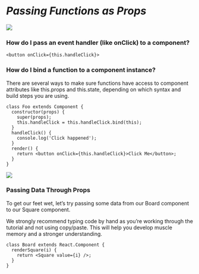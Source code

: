# *Passing Functions as Props*
![](https://dev.to/social_previews/article/133971.png)
### How do I pass an event handler (like onClick) to a component?
```<button onClick={this.handleClick}>```
### How do I bind a function to a component instance?
There are several ways to make sure functions have access to component attributes like this.props and this.state, depending on which syntax and build steps you are using.
```
class Foo extends Component {
  constructor(props) {
    super(props);
    this.handleClick = this.handleClick.bind(this);
  }
  handleClick() {
    console.log('Click happened');
  }
  render() {
    return <button onClick={this.handleClick}>Click Me</button>;
  }
}

```
![](https://cdn-media-1.freecodecamp.org/images/1*Rzaf_TyulUee7xEdDs3bRw.png)

### Passing Data Through Props
To get our feet wet, let’s try passing some data from our Board component to our Square component.

We strongly recommend typing code by hand as you’re working through the tutorial and not using copy/paste. This will help you develop muscle memory and a stronger understanding.

```
class Board extends React.Component {
  renderSquare(i) {
    return <Square value={i} />;
  }
}
```



